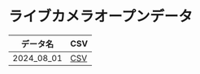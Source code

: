 # ライブカメラオープンデータ

| データ名 | CSV | 
| --- | --- | 
| 2024_08_01 | [CSV](https://drive.google.com/file/d/1kI6kNbBvmeK4Eaddo2QawSOpdk9O-TJx/view?usp=sharing) | 